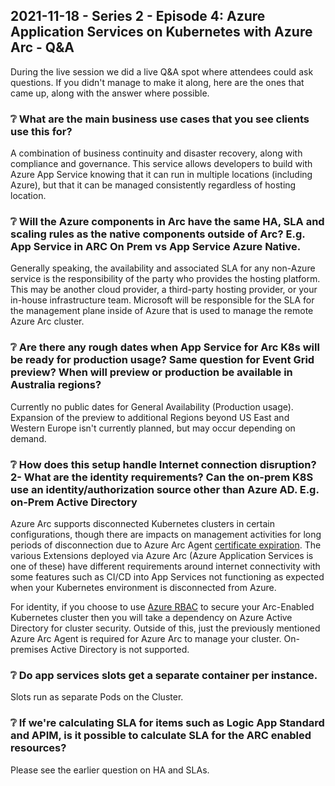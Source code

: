 ## 2021-11-18 - Series 2 - Episode 4: Azure Application Services on Kubernetes with Azure Arc - Q&A

During the live session we did a live Q&A spot where attendees could ask questions. If you didn't manage to make it along, here are the ones that came up, along with the answer where possible.

### ❔ What are the main business use cases that you see clients use this for?

A combination of business continuity and disaster recovery, along with compliance and governance. This service allows developers to build with Azure App Service knowing that it can run in multiple locations (including Azure), but that it can be managed consistently regardless of hosting location.

### ❔ Will the Azure components in Arc have the same HA, SLA and scaling rules as the native components outside of Arc? E.g. App Service in ARC On Prem vs App Service Azure Native.

Generally speaking, the availability and associated SLA for any non-Azure service is the responsibility of the party who provides the hosting platform. This may be another cloud provider, a third-party hosting provider, or your in-house infrastructure team. Microsoft will be responsible for the SLA for the management plane inside of Azure that is used to manage the remote Azure Arc cluster.

### ❔ Are there any rough dates when App Service for Arc K8s will be ready for production usage? Same question for Event Grid preview? When will preview or production be available in Australia regions?

Currently no public dates for General Availability (Production usage). Expansion of the preview to additional Regions beyond US East and Western Europe isn't currently planned, but may occur depending on demand.

### ❔ How does this setup handle Internet connection disruption? 2- What are the identity requirements? Can the on-prem K8S use an identity/authorization source other than Azure AD. E.g. on-Prem Active Directory

Azure Arc supports disconnected Kubernetes clusters in certain configurations, though there are impacts on management activities for long periods of disconnection due to Azure Arc Agent [certificate expiration](https://docs.microsoft.com/azure/azure-arc/kubernetes/faq#how-to-address-expired-azure-arc-enabled-kubernetes-resources). The various Extensions deployed via Azure Arc (Azure Application Services is one of these) have different requirements around internet connectivity with some features such as CI/CD into App Services not functioning as expected when your Kubernetes environment is disconnected from Azure.

For identity, if you choose to use [Azure RBAC](https://docs.microsoft.com/azure/azure-arc/kubernetes/conceptual-azure-rbac) to secure your Arc-Enabled Kubernetes cluster then you will take a dependency on Azure Active Directory for cluster security. Outside of this, just the previously mentioned Azure Arc Agent is required for Azure Arc to manage your cluster. On-premises Active Directory is not supported.

### ❔ Do app services slots get a separate container per instance.

Slots run as separate Pods on the Cluster.

### ❔ If we're calculating SLA for items such as Logic App Standard and APIM, is it possible to calculate SLA for the ARC enabled resources?

Please see the earlier question on HA and SLAs.
